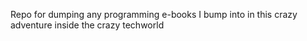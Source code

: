 Repo for dumping any programming e-books I bump into in this crazy adventure inside the crazy  techworld
